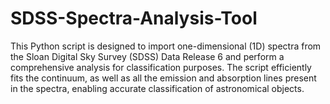 # SDSS-Spectra-Analysis-Tool

This Python script is designed to import one-dimensional (1D) spectra from the Sloan Digital Sky Survey (SDSS) Data Release 6 and perform a comprehensive analysis for classification purposes. The script efficiently fits the continuum, as well as all the emission and absorption lines present in the spectra, enabling accurate classification of astronomical objects.
